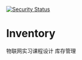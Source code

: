 [![Security Status](https://www.murphysec.com/platform3/v3/badge/1610449102807019520.svg)](https://www.murphysec.com/accept?code=7819f44b4325f8a5e95c258999543726&type=1&from=2&t=2)

# Inventory
物联网实习课程设计 库存管理
